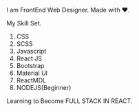 I am FrontEnd Web Designer.
Made with ❤.

My Skill Set.
1. CSS 
2. SCSS
3. Javascript
4. React JS
5. Bootstrap
6. Material UI
7. ReactMDL
8. NODEJS(Beginner)

Learning to Become FULL STACK IN REACT.




